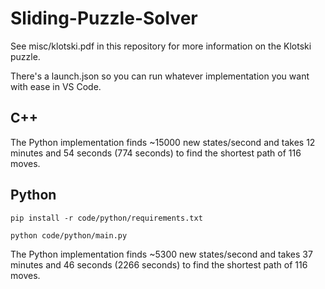 # Sliding-Puzzle-Solver

See misc/klotski.pdf in this repository for more information on the Klotski puzzle.

There's a launch.json so you can run whatever implementation you want with ease in VS Code.

## C++

The Python implementation finds ~15000 new states/second and takes 12 minutes and 54 seconds (774 seconds) to find the shortest path of 116 moves.

## Python

`pip install -r code/python/requirements.txt`

`python code/python/main.py`

The Python implementation finds ~5300 new states/second and takes 37 minutes and 46 seconds (2266 seconds) to find the shortest path of 116 moves.
